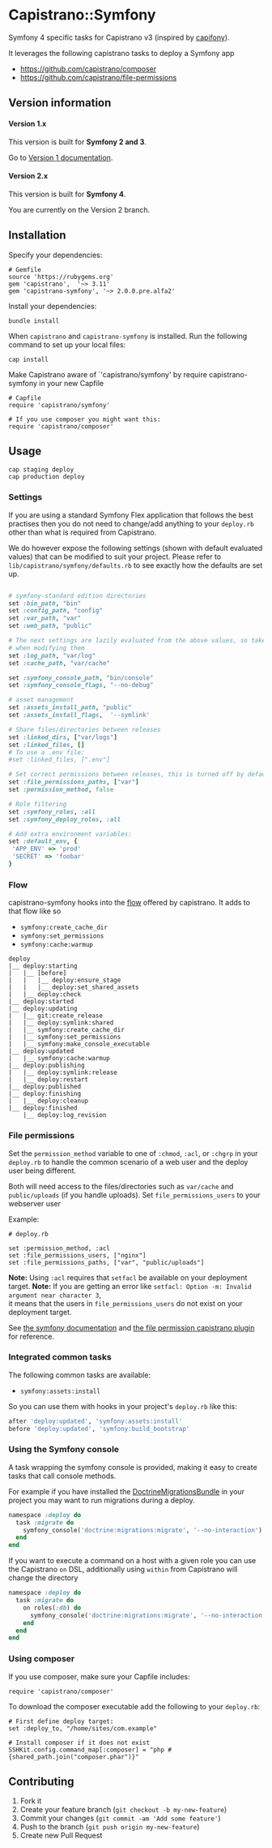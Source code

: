 # Capistrano::Symfony

Symfony 4 specific tasks for Capistrano v3 (inspired by [capifony][2]).

It leverages the following capistrano tasks to deploy a Symfony app

* https://github.com/capistrano/composer
* https://github.com/capistrano/file-permissions

## Version information

#### Version 1.x

This version is built for **Symfony 2 and 3**. 

Go to [Version 1 documentation](/../../tree/1.x). 

#### Version 2.x

This version is built for **Symfony 4**. 

You are currently on the Version 2 branch. 

## Installation

Specify your dependencies: 
```
# Gemfile
source 'https://rubygems.org'
gem 'capistrano',  '~> 3.11'
gem 'capistrano-symfony', '~> 2.0.0.pre.alfa2'
```

Install your dependencies: 
```
bundle install
```

When `capistrano` and `capistrano-symfony` is installed. Run the following command
to set up your local files:

```
cap install
```

Make Capistrano aware of `'capistrano/symfony' by require capistrano-symfony in your
new Capfile

```
# Capfile
require 'capistrano/symfony'

# If you use composer you might want this:
require 'capistrano/composer'
```

## Usage

```
cap staging deploy
cap production deploy
```

### Settings

If you are using a standard Symfony Flex application that follows the best practises 
then you do not need to change/add anything to your `deploy.rb` other than what is 
required from Capistrano.

We do however expose the following settings (shown with default evaluated values) 
that can be modified to suit your project. Please refer to `lib/capistrano/symfony/defaults.rb` 
to see exactly how the defaults are set up.


```ruby

# symfony-standard edition directories
set :bin_path, "bin"
set :config_path, "config"
set :var_path, "var"
set :web_path, "public"

# The next settings are lazily evaluated from the above values, so take care
# when modifying them
set :log_path, "var/log"
set :cache_path, "var/cache"

set :symfony_console_path, "bin/console"
set :symfony_console_flags, "--no-debug"

# asset management
set :assets_install_path, "public"
set :assets_install_flags,  '--symlink'

# Share files/directories between releases
set :linked_dirs, ["var/logs"]
set :linked_files, []
# To use a .env file:
#set :linked_files, [".env"]

# Set correct permissions between releases, this is turned off by default
set :file_permissions_paths, ["var"]
set :permission_method, false

# Role filtering
set :symfony_roles, :all
set :symfony_deploy_roles, :all

# Add extra environment variables: 
set :default_env, {
 'APP_ENV' => 'prod'
 'SECRET' => 'foobar'
}
```

### Flow

capistrano-symfony hooks into the [flow][1] offered by capistrano. It adds to that flow like so

* `symfony:create_cache_dir`
* `symfony:set_permissions`
* `symfony:cache:warmup`

```
deploy
|__ deploy:starting
|   |__ [before]
|   |   |__ deploy:ensure_stage
|   |   |__ deploy:set_shared_assets
|   |__ deploy:check
|__ deploy:started
|__ deploy:updating
|   |__ git:create_release
|   |__ deploy:symlink:shared
|   |__ symfony:create_cache_dir
|   |__ symfony:set_permissions
|   |__ symfony:make_console_executable
|__ deploy:updated
|   |__ symfony:cache:warmup
|__ deploy:publishing
|   |__ deploy:symlink:release
|   |__ deploy:restart
|__ deploy:published
|__ deploy:finishing
|   |__ deploy:cleanup
|__ deploy:finished
    |__ deploy:log_revision
```

### File permissions

Set the `permission_method` variable to one of `:chmod`, `:acl`, or `:chgrp` in
your `deploy.rb` to handle the common scenario of a web user and the deploy user
being different.

Both will need access to the files/directories such as `var/cache` and `public/uploads`
(if you handle uploads). Set `file_permissions_users` to your webserver user

Example:

```
# deploy.rb

set :permission_method, :acl
set :file_permissions_users, ["nginx"]
set :file_permissions_paths, ["var", "public/uploads"]
```

**Note:** Using `:acl` requires that `setfacl` be available on your deployment target.
**Note:** If you are getting an error like `setfacl: Option -m: Invalid argument near character 3`,  
it means that the users in `file_permissions_users` do not exist on your deployment
target.



See [the symfony documentation](http://symfony.com/doc/current/book/installation.html#checking-symfony-application-configuration-and-setup)
and [the file permission capistrano plugin](https://github.com/capistrano/file-permissions) for reference.

### Integrated common tasks

The following common tasks are available:

* `symfony:assets:install`

So you can use them with hooks in your project's `deploy.rb` like this:

```ruby
after 'deploy:updated', 'symfony:assets:install'
before 'deploy:updated', 'symfony:build_bootstrap'
```

### Using the Symfony console

A task wrapping the symfony console is provided, making it easy to create tasks
that call console methods.

For example if you have installed the [DoctrineMigrationsBundle][3] in your
project you may want to run migrations during a deploy.

```ruby
namespace :deploy do
  task :migrate do
    symfony_console('doctrine:migrations:migrate', '--no-interaction')
  end
end
```

If you want to execute a command on a host with a given role you can use the Capistrano
`on` DSL, additionally using `within` from Capistrano will change the directory

```ruby
namespace :deploy do
  task :migrate do
    on roles(:db) do
      symfony_console('doctrine:migrations:migrate', '--no-interaction')
    end
  end
end
```

### Using composer

If you use composer, make sure your Capfile includes: 

```
require 'capistrano/composer'
```

To download the composer executable add the following to your `deploy.rb`:

```
# First define deploy target: 
set :deploy_to, "/home/sites/com.example"

# Install composer if it does not exist
SSHKit.config.command_map[:composer] = "php #{shared_path.join("composer.phar")}"
```

[1]: http://capistranorb.com/documentation/getting-started/flow/
[2]: http://capifony.org/
[3]: http://symfony.com/doc/current/bundles/DoctrineMigrationsBundle/index.html

## Contributing

1. Fork it
2. Create your feature branch (`git checkout -b my-new-feature`)
3. Commit your changes (`git commit -am 'Add some feature'`)
4. Push to the branch (`git push origin my-new-feature`)
5. Create new Pull Request
